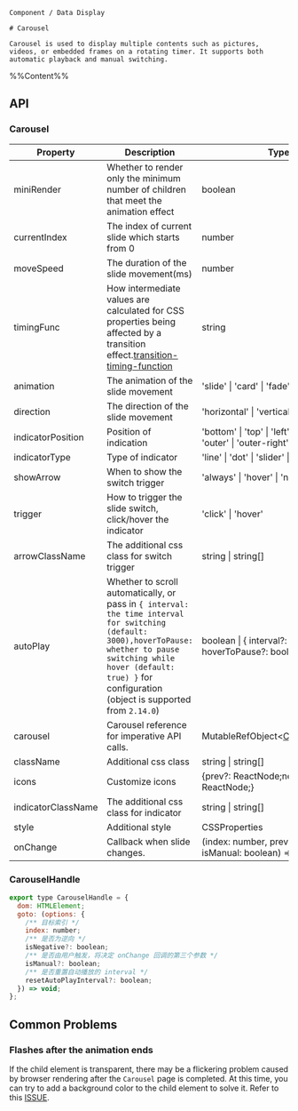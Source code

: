 `````
Component / Data Display

# Carousel

Carousel is used to display multiple contents such as pictures, videos, or embedded frames on a rotating timer. It supports both automatic playback and manual switching.
`````

%%Content%%

## API

### Carousel

|Property|Description|Type|DefaultValue|Version|
|---|---|---|---|---|
|miniRender|Whether to render only the minimum number of children that meet the animation effect|boolean |`-`|2.21.0|
|currentIndex|The index of current slide which starts from 0|number |`0`|-|
|moveSpeed|The duration of the slide movement(ms)|number |`500`|-|
|timingFunc|How intermediate values are calculated for CSS properties being affected by a transition effect.[transition-timing-function](https://developer.mozilla.org/zh-CN/docs/Web/CSS/transition-timing-function)|string |`cubic-bezier(0.34, 0.69, 0.1, 1)`|-|
|animation|The animation of the slide movement|'slide' \| 'card' \| 'fade' |`slide`|-|
|direction|The direction of the slide movement|'horizontal' \| 'vertical' |`horizontal`|-|
|indicatorPosition|Position of indication|'bottom' \| 'top' \| 'left' \| 'right' \| 'outer' \| 'outer-right' |`bottom`|-|
|indicatorType|Type of indicator|'line' \| 'dot' \| 'slider' \| 'never' |`dot`|-|
|showArrow|When to show the switch trigger|'always' \| 'hover' \| 'never' |`always`|-|
|trigger|How to trigger the slide switch, click/hover the indicator|'click' \| 'hover' |`click`|-|
|arrowClassName|The additional css class for switch trigger|string \| string[] |`-`|-|
|autoPlay|Whether to scroll automatically, or pass in `{ interval: the time interval for switching (default: 3000),hoverToPause: whether to pause switching while hover (default: true) }` for configuration (object is supported from `2.14.0`)|boolean \| { interval?: number; hoverToPause?: boolean } |`-`|-|
|carousel|Carousel reference for imperative API calls.|MutableRefObject&lt;[CarouselHandle](#carouselhandle)&gt; |`-`|2.16.1|
|className|Additional css class|string \| string[] |`-`|-|
|icons|Customize icons|{prev?: ReactNode;next?: ReactNode;} |`-`|2.25.0|
|indicatorClassName|The additional css class for indicator|string \| string[] |`-`|-|
|style|Additional style|CSSProperties |`-`|-|
|onChange|Callback when slide changes.|(index: number, prevIndex: number, isManual: boolean) => void |`-`|`isManual` in 2.4.0|

### CarouselHandle

```js
export type CarouselHandle = {
  dom: HTMLElement;
  goto: (options: {
    /** 目标索引 */
    index: number;
    /** 是否为逆向 */
    isNegative?: boolean;
    /** 是否由用户触发，将决定 onChange 回调的第三个参数 */
    isManual?: boolean;
    /** 是否重置自动播放的 interval */
    resetAutoPlayInterval?: boolean;
  }) => void;
};
```

## Common Problems

### Flashes after the animation ends

If the child element is transparent, there may be a flickering problem caused by browser rendering after the `Carousel` page is completed. At this time, you can try to add a background color to the child element to solve it. Refer to this [ISSUE](https://github.com/arco-design/arco-design/issues/97).
